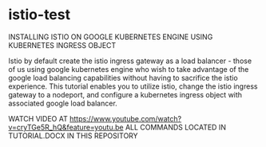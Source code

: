 # istio-test

INSTALLING ISTIO ON GOOGLE KUBERNETES ENGINE USING KUBERNETES INGRESS OBJECT

Istio by default create the istio ingress gateway as a load balancer - those of us using google kubernetes engine who wish to take advantage of the google load balancing capabilities without having to sacrifice the istio experience. This tutorial enables you to utilize istio, change the istio ingress gateway to a nodeport, and configure a kubernetes ingress object with associated google load balancer.


WATCH VIDEO AT https://www.youtube.com/watch?v=cryTGe5R_hQ&feature=youtu.be
ALL COMMANDS LOCATED IN TUTORIAL.DOCX IN THIS REPOSITORY